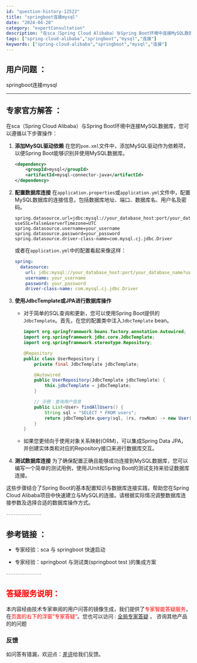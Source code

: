 ```yaml
---
id: "question-history-12522"
title: "springboot连接mysql"
date: "2024-04-28"
category: "expertConsultation"
description: "在sca（Spring Cloud Alibaba）与Spring Boot环境中连接MySQL数据库，您可以遵循以下步骤操作：1. **添加MySQL驱动依赖**   在您的`pom.xml`文件中，添加MySQL驱动作为依赖项，以便Spring Boot能够识别并使用MySQL数据库。   ``"
tags: ["spring-cloud-alibaba","springboot","mysql","连接"]
keywords: ["spring-cloud-alibaba","springboot","mysql","连接"]
---
```


## 用户问题 ： 
 springboot连接mysql  

---------------
## 专家官方解答 ：

在sca（Spring Cloud Alibaba）与Spring Boot环境中连接MySQL数据库，您可以遵循以下步骤操作：

1. **添加MySQL驱动依赖**
   在您的`pom.xml`文件中，添加MySQL驱动作为依赖项，以便Spring Boot能够识别并使用MySQL数据库。
   ```xml
   <dependency>
       <groupId>mysql</groupId>
       <artifactId>mysql-connector-java</artifactId>
   </dependency>
   ```

2. **配置数据库连接**
   在`application.properties`或`application.yml`文件中，配置MySQL数据库的连接信息，包括数据库地址、端口、数据库名、用户名及密码。
   ```properties
   spring.datasource.url=jdbc:mysql://your_database_host:port/your_database_name?useSSL=false&serverTimezone=UTC
   spring.datasource.username=your_username
   spring.datasource.password=your_password
   spring.datasource.driver-class-name=com.mysql.cj.jdbc.Driver
   ```

   或者在`application.yml`中的配置看起来像这样：
   ```yaml
   spring:
     datasource:
       url: jdbc:mysql://your_database_host:port/your_database_name?useSSL=false&serverTimezone=UTC
       username: your_username
       password: your_password
       driver-class-name: com.mysql.cj.jdbc.Driver
   ```

3. **使用JdbcTemplate或JPA进行数据库操作**
   - 对于简单的SQL查询和更新，您可以使用Spring Boot提供的`JdbcTemplate`。首先，在您的配置类中注入`JdbcTemplate` bean。
     ```java
     import org.springframework.beans.factory.annotation.Autowired;
     import org.springframework.jdbc.core.JdbcTemplate;
     import org.springframework.stereotype.Repository;

     @Repository
     public class UserRepository {
         private final JdbcTemplate jdbcTemplate;

         @Autowired
         public UserRepository(JdbcTemplate jdbcTemplate) {
             this.jdbcTemplate = jdbcTemplate;
         }

         // 示例：查询用户信息
         public List<User> findAllUsers() {
             String sql = "SELECT * FROM users";
             return jdbcTemplate.query(sql, (rs, rowNum) -> new User(rs.getInt("id"), rs.getString("name")));
         }
     }
     ```
   - 如果您更倾向于使用对象关系映射(ORM)，可以集成Spring Data JPA，并创建实体类和对应的Repository接口来进行数据库交互。

4. **测试数据库连接**
   为了确保配置正确且能够成功连接到MySQL数据库，您可以编写一个简单的测试用例，使用JUnit和Spring Boot的测试支持来验证数据库连接。
   
这些步骤结合了Spring Boot的基本配置知识与数据库连接实践，帮助您在Spring Cloud Alibaba项目中快速建立与MySQL的连接。请根据实际情况调整数据库连接参数及选择合适的数据库操作方式。


<font color="#949494">---------------</font> 


## 参考链接 ：

* 专家经验：sca 与 springboot 快速启动 
 
 * 专家经验：springboot 与测试类(springboot test )的集成方案 


 <font color="#949494">---------------</font> 
 


## <font color="#FF0000">答疑服务说明：</font> 

本内容经由技术专家审阅的用户问答的镜像生成，我们提供了<font color="#FF0000">专家智能答疑服务</font>，在<font color="#FF0000">页面的右下的浮窗”专家答疑“</font>。您也可以访问 : [全局专家答疑](https://answer.opensource.alibaba.com/docs/intro) 。 咨询其他产品的的问题

### 反馈
如问答有错漏，欢迎点：[差评](https://ai.nacos.io/user/feedbackByEnhancerGradePOJOID?enhancerGradePOJOId=12615)给我们反馈。
